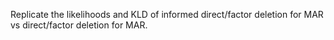 Replicate the likelihoods and KLD of informed direct/factor deletion for MAR vs direct/factor deletion for MAR.